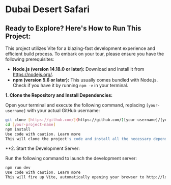 # Dubai Desert Safari

##  Ready to Explore? Here's How to Run This Project:

This project utilizes Vite for a blazing-fast development experience and efficient build process. To embark on your tour, please ensure you have the following prerequisites:

* **Node.js (version 14.18.0 or later):** Download and install it from https://nodejs.org/.
* **npm (version 5.6 or later):** This usually comes bundled with Node.js. Check if you have it by running `npm -v` in your terminal.

**1. Clone the Repository and Install Dependencies:**

Open your terminal and execute the following command, replacing `[your-username]` with your actual GitHub username:

```bash
git clone [https://github.com/](https://github.com/)[your-username]/[your-project-name].git
cd [your-project-name]
npm install
Use code with caution. Learn more
This will clone the project's code and install all the necessary dependencies.
```

**2. Start the Development Server:

Run the following command to launch the development server:

```Bash
npm run dev
Use code with caution. Learn more
This will fire up Vite, automatically opening your browser to http://localhost:5173 to showcase your project in all its glory!

